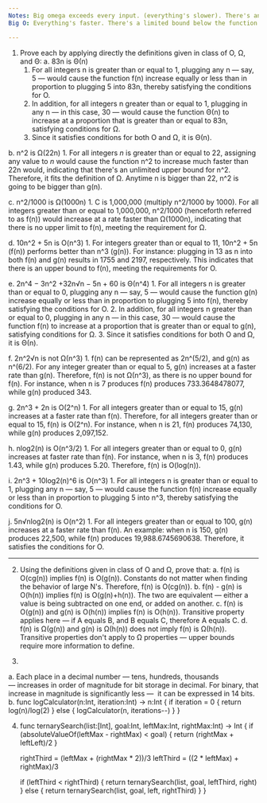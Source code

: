 ```yaml
---
Notes: Big omega exceeds every input. (everything's slower). There's an unlimited bound above the function.
Big O: Everything's faster. There's a limited bound below the function.

---
```


1. Prove each by applying directly the definitions given in class of O, Ω, and Θ:
  a. 83n is Θ(n) 
    1. For all integers n is greater than or equal to 1, plugging any n — say, 5 — would cause the function f(n) increase equally or less than in proportion to plugging 5 into 83n, thereby satisfying the conditions for O.
    2. In addition, for all integers n greater than or equal to 1, plugging in any n — in this case, 30 — would cause the function Θ(n) to increase at a proportion that is greater than or equal to 83n, satisfying conditions for Ω. 
    3. Since it satisfies conditions for both O and Ω, it is Θ(n).

  b. n^2 is Ω(22n)
    1. For all integers *n* is greater than or equal to 22, assigning any value to *n* would cause the function n^2 to increase much faster than 22n would, indicating that there's an unlimited upper bound for n^2. Therefore, it fits the definition of Ω. Anytime n is bigger than 22, n^2 is going to be bigger than g(n).

  c. n^2/1000 is Ω(1000n)
    1. C is 1,000,000 (multiply n^2/1000 by 1000). For all integers greater than or equal to 1,000,000, n^2/1000 (henceforth referred to as f(n)) would increase at a rate faster than Ω(1000n), indicating that there is no upper limit to f(n), meeting the requirement for Ω.

  d. 10n^2 + 5n is O(n^3)
    1. For integers greater than or equal to 11, 10n^2 + 5n (f(n)) performs better than n^3 (g(n)). For instance: plugging in 13 as n into both f(n) and g(n) results in 1755 and 2197, respectively. This indicates that there is an upper bound to f(n), meeting the requirements for O.

  e. 2n^4 − 3n^2 +32n√n − 5n + 60 is Θ(n^4)
    1. For all integers n is greater than or equal to 0, plugging any n — say, 5 — would cause the function g(n) increase equally or less than in proportion to plugging 5 into f(n), thereby satisfying the conditions for O.
    2. In addition, for all integers n greater than or equal to 0, plugging in any n — in this case, 30 — would cause the function f(n) to increase at a proportion that is greater than or equal to g(n), satisfying conditions for Ω. 
    3. Since it satisfies conditions for both O and Ω, it is Θ(n).

  f. 2n^2√n is not Ω(n^3)
    1. f(n) can be represented as 2n^(5/2), and g(n) as n^(6/2). For any integer greater than or equal to 5, g(n) increases at a faster rate than g(n). Therefore, f(n) is not Ω(n^3), as there is no upper bound for f(n). For instance, when n is 7 produces f(n) produces 733.3648478077, while g(n) produced 343.

  g. 2n^3 + 2n is O(2^n)
    1. For all integers greater than or equal to 15, g(n) increases at a faster rate than f(n). Therefore, for all integers greater than or equal to 15, f(n) is O(2^n). For instance, when n is 21, f(n) produces 74,130, while g(n) produces 2,097,152.

  h. nlog2(n) is O(n^3/2)
    1. For all integers greater than or equal to 0, g(n) increases at faster rate than f(n). For instance, when n is 3, f(n) produces 1.43, while g(n) produces 5.20. Therefore, f(n) is O(log(n)).

  i. 2n^3 + 10log2(n)^6 is O(n^3)
    1. For all integers n is greater than or equal to 1, plugging any n — say, 5 — would cause the function f(n) increase equally or less than in proportion to plugging 5 into n^3, thereby satisfying the conditions for O.

  j. 5n√nlog2(n) is O(n^2)
    1. For all integers greater than or equal to 100, g(n) increases at a faster rate than f(n). An example: when n is 150, g(n) produces 22,500, while f(n) produces 19,988.6745690638. Therefore, it satisfies the conditions for O.

***

2. Using the definitions given in class of O and Ω, prove that:
  a. f(n) is O(cg(n)) implies f(n) is O(g(n)). Constants do not matter when finding the behavior of large N's. Therefore, f(n) is O(cg(n)).
  b. f(n) - g(n) is O(h(n)) implies f(n) is O(g(n)+h(n)). The two are equivalent — either a value is being subtracted on one end, or added on another.
  c. f(n) is O(g(n)) and g(n) is O(h(n)) implies f(n) is O(h(n)). Transitive property applies here — if A equals B, and B equals C, therefore A equals C.
  d. f(n) is Ω(g(n)) and g(n) is Ω(h(n)) does not imply f(n) is Ω(h(n)). Transitive properties don't apply to Ω properties — upper bounds require more information to define.

3. 
  a. Each place in a decimal number — tens, hundreds, thousands — increases in order of magnitude for bit storage in decimal. For binary, that increase in magnitude is significantly less —  it can be expressed in 14 bits.
  b.
     func logCalculator(n:Int, iteration:Int) -> n:Int {
        if iteration = 0 {
          return log(n)/log(2)
        } else {
          logCalculator(n, iterations--)
        }
      }

4. 
    func ternarySearch(list:[Int], goal:Int, leftMax:Int, rightMax:Int) -> Int {
      if (absoluteValueOf(leftMax - rightMax) < goal) {
        return (rightMax + leftLeft)/2
      }
  
      rightThird = (leftMax + (rightMax * 2))/3
      leftThird = ((2 * leftMax) + rightMax)/3
  
      if (leftThird < rightThird) {
        return ternarySearch(list, goal, leftThird, right)
      } else {
        return ternarySearch(list, goal, left, rightThird)
      }
    }
